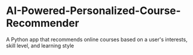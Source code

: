 # AI-Powered-Personalized-Course-Recommender
A Python app that recommends online courses based on a user's interests, skill level, and learning style
